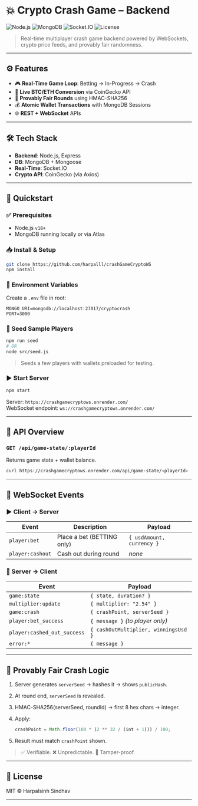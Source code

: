 # 💥 Crypto Crash Game – Backend

![Node.js](https://img.shields.io/badge/Node.js-18.x-green?logo=node.js)
![MongoDB](https://img.shields.io/badge/MongoDB-Mongoose-brightgreen?logo=mongodb)
![Socket.IO](https://img.shields.io/badge/WebSockets-Socket.IO-purple?logo=socket.io)
![License](https://img.shields.io/badge/license-MIT-blue)

> Real-time multiplayer crash game backend powered by WebSockets, crypto price feeds, and provably fair randomness.

---

## ⚙️ Features

- 🎮 **Real-Time Game Loop**: Betting → In-Progress → Crash
- 💱 **Live BTC/ETH Conversion** via CoinGecko API
- 🔐 **Provably Fair Rounds** using HMAC-SHA256
- 💰 **Atomic Wallet Transactions** with MongoDB Sessions
- 🌐 **REST + WebSocket** APIs

---

## 🛠 Tech Stack

- **Backend**: Node.js, Express
- **DB**: MongoDB + Mongoose
- **Real-Time**: Socket.IO
- **Crypto API**: CoinGecko (via Axios)

---

## 🚀 Quickstart

### ✅ Prerequisites

- Node.js `v18+`
- MongoDB running locally or via Atlas

### 📥 Install & Setup

```bash
git clone https://github.com/harpalll/crashGameCryptoWS
npm install
```

### 🔐 Environment Variables

Create a `.env` file in root:

```env
MONGO_URI=mongodb://localhost:27017/cryptocrash
PORT=3000
```

### 🧪 Seed Sample Players

```bash
npm run seed
# OR
node src/seed.js
```

> Seeds a few players with wallets preloaded for testing.

### ▶️ Start Server

```bash
npm start
```

Server: `https://crashgamecryptows.onrender.com/`  
WebSocket endpoint: `ws://crashgamecryptows.onrender.com/`

---

## 📡 API Overview

### `GET /api/game-state/:playerId`

Returns game state + wallet balance.

```bash
curl https://crashgamecryptows.onrender.com/api/game-state/<playerId>
```

---

## 🔌 WebSocket Events

### ▶️ Client → Server

| Event            | Description                | Payload                   |
| ---------------- | -------------------------- | ------------------------- |
| `player:bet`     | Place a bet (BETTING only) | `{ usdAmount, currency }` |
| `player:cashout` | Cash out during round      | _none_                    |

### 📡 Server → Client

| Event                       | Payload                              |
| --------------------------- | ------------------------------------ |
| `game:state`                | `{ state, duration? }`               |
| `multiplier:update`         | `{ multiplier: "2.54" }`             |
| `game:crash`                | `{ crashPoint, serverSeed }`         |
| `player:bet_success`        | `{ message }` _(to player only)_     |
| `player:cashed_out_success` | `{ cashOutMultiplier, winningsUsd }` |
| `error:*`                   | `{ message }`                        |

---

## 🎲 Provably Fair Crash Logic

1. Server generates `serverSeed` → hashes it → shows `publicHash`.
2. At round end, `serverSeed` is revealed.
3. HMAC-SHA256(serverSeed, roundId) → first 8 hex chars → integer.
4. Apply:

   ```js
   crashPoint = Math.floor(100 * (2 ** 32 / (int + 1))) / 100;
   ```

5. Result must match `crashPoint` shown.

> ✅ Verifiable. ❌ Unpredictable. 🎯 Tamper-proof.

---

## 🧾 License

MIT © Harpalsinh Sindhav

---
